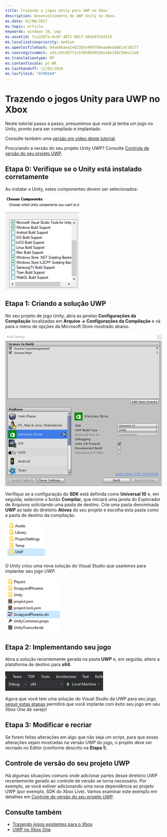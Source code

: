 ```yaml
---
title: Trazendo o jogos Unity para UWP no Xbox
description: Desenvolvimento de UWP Unity no Xbox.
ms.date: 02/08/2017
ms.topic: article
keywords: windows 10, uwp
ms.assetid: fca3267a-0c0f-4872-8017-90384fb34215
ms.localizationpriority: medium
ms.openlocfilehash: 64a686aea24d23b5e999780eaa0eda661af3637f
ms.sourcegitcommit: c01c29cd97f1cbf050950526e18e15823b6a12a0
ms.translationtype: MT
ms.contentlocale: pt-BR
ms.lasthandoff: 12/05/2018
ms.locfileid: "8709169"
---
```

# <a name="bringing-unity-games-to-uwp-on-xbox"></a>Trazendo o jogos Unity para UWP no Xbox


Neste tutorial passo a passo, presumimos que você já tenha um jogo no Unity, pronto para ser compilado e implantado.

Consulte também uma [versão em vídeo deste tutorial](https://www.youtube.com/watch?v=f0Ptvw7k-CE).

Procurando a versão do seu projeto Unity UWP? Consulte [Controle de versão do seu projeto UWP](development-lanes-unity-versioning.md).

## <a name="step-0-ensure-unity-is-installed-correctly"></a>Etapa 0: Verifique se o Unity está instalado corretamente

Ao instalar o Unity, estes componentes devem ser selecionados:

![Componentes de instalação do Unity](images/unity-install-components.png)

## <a name="step-1-building-the-uwp-solution"></a>Etapa 1: Criando a solução UWP

No seu projeto de jogo Unity, abra as janelas **Configurações da Compilação** localizadas em **Arquivo -> Configurações da Compilação** e vá para o menu de opções da Microsoft Store mostrado abaixo.

![Janela Configurações da Compilação](images/build-settings.png)

Verifique se a configuração do **SDK** está definida como **Universal 10** e, em seguida, selecione o botão **Compilar**, que iniciará uma janela do Explorador de Arquivos solicitando uma pasta de destino. Crie uma pasta denominada **UWP** ao lado do diretório **Ativos** do seu projeto e escolha esta pasta como a pasta de destino da compilação.

![Pasta de destino da compilação](images/build-destination.png)

O Unity criou uma nova solução do Visual Studio que usaremos para implantar seu jogo UWP.

![Solução do VS da UWP](images/uwp-vs-solution.png)

## <a name="step-2-deploying-your-game"></a>Etapa 2: Implementando seu jogo

Abra a solução recentemente gerada na pasta **UWP** e, em seguida, altere a plataforma de destino para **x64**.

![Plataforma da Compilação x64](images/x64-build-platform.png)

Agora que você tem uma solução do Visual Studio da UWP para seu jogo, [seguir estas etapas](getting-started.md) permitirá que você implante com êxito seu jogo em seu Xbox One de varejo!

## <a name="step-3-modify-and-rebuild"></a>Etapa 3: Modificar e recriar

Se forem feitas alterações em algo que não seja um script, para que essas alterações sejam mostradas na versão UWP do jogo, o projeto deve ser recriado no Editor (conforme descrito na __Etapa 1__).

## <a name="versioning-your-uwp-project"></a>Controle de versão do seu projeto UWP

Há algumas situações comuns onde adicionar partes desse diretório UWP recentemente gerado ao controle de versão se torna necessário. Por exemplo, se você estiver adicionando uma nova dependência ao projeto UWP (por exemplo, SDK do Xbox Live).  Vamos examinar este exemplo em detalhes em [Controle de versão do seu projeto UWP](development-lanes-unity-versioning.md).

## <a name="see-also"></a>Consulte também
- [Trazendo jogos existentes para o Xbox](development-lanes-landing.md)
- [UWP no Xbox One](index.md)
